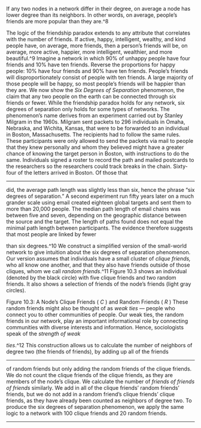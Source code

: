 If any two nodes in a network differ in their degree, on average a node has lower degree than its neighbors. In other words, on average, people’s friends are more popular than they are.^8 

The logic of the friendship paradox extends to any attribute that correlates with the number of friends. If active, happy, intelligent, wealthy, and kind people have, on average, more friends, then a person’s friends will be, on average, more active, happier, more intelligent, wealthier, and more beautiful.^9 Imagine a network in which 90% of unhappy people have four friends and 10% have ten friends. Reverse the proportions for happy people: 10% have four friends and 90% have ten friends. People’s friends will disproportionately consist of people with ten friends. A large majority of those people will be happy, so most people’s friends will be happier than they are. We now show the _Six Degrees of Separation_ phenomenon, the claim that any two people on the earth can be connected through six friends or fewer. While the friendship paradox holds for any network, six degrees of separation only holds for some types of networks. The phenomenon’s name derives from an experiment carried out by Stanley Milgram in the 1960s. Milgram sent packets to 296 individuals in Omaha, Nebraska, and Wichita, Kansas, that were to be forwarded to an individual in Boston, Massachusetts. The recipients had to follow the same rules. These participants were only allowed to send the packets via mail to people that they knew personally and whom they believed might have a greater chance of knowing the target person in Boston, with instructions to do the same. Individuals signed a roster to record the path and mailed postcards to the researchers so the researchers could track breaks in the chain. Sixty-four of the letters arrived in Boston. Of those that 

---

did, the average path length was slightly less than six, hence the phrase “six degrees of separation.” A second experiment run fifty years later on a much grander scale using email created eighteen global targets and sent them to more than 20,000 people. The median path length of email chains was between five and seven, depending on the geographic distance between the source and the target. The length of paths found does not equal the minimal path length between participants. The evidence therefore suggests that most people are linked by fewer 

than six degrees.^10 We construct a simplified version of the small-world network to give intuition about the six degrees of separation phenomenon. Our version assumes that individuals have a small cluster of _clique friends,_ who all know one another, and that they also have friends outside of those cliques, whom we call _random friends_.^11 Figure 10.3 shows an individual (denoted by the black circle) with five clique friends and two random friends. It also shows a selection of friends of the node’s friends (light gray circles). 

Figure 10.3: A Node’s Clique Friends ( _C_ ) and Random Friends ( _R_ ) These random friends might also be thought of as _weak ties_ — people who connect you to other communities of people. Our weak ties, the random friends in our network, play an important informational role by connecting communities with diverse interests and information. Hence, sociologists speak of the _strength of weak_ 

_ties_.^12 This construction allows us to calculate the number of neighbors of degree two (the friends of friends), by adding up all of the friends 

---

of random friends but only adding the random friends of the clique friends. We do not count the clique friends of the clique friends, as they are members of the node’s clique. We calculate the number of _friends of friends of friends_ similarly. We add in all of the clique friends’ random friends’ friends, but we do not add in a random friend’s clique friends’ clique friends, as they have already been counted as neighbors of degree two. To produce the six degrees of separation phenomenon, we apply the same logic to a network with 100 clique friends and 20 random friends. 

---
